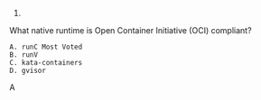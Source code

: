 1. 
 What native runtime is Open Container Initiative (OCI) compliant?

    A. runC Most Voted
    B. runV
    C. kata-containers
    D. gvisor

A

